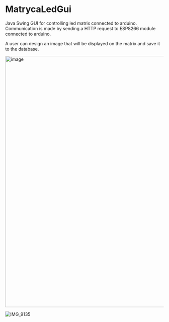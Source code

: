 # MatrycaLedGui

Java Swing GUI for controlling led matrix connected to arduino. 
Communication is made by sending a HTTP request to ESP8266 module connected to arduino. 

A user can design an image that will be displayed on the matrix and save it to the database. 


<img width="800" alt="image" src="https://user-images.githubusercontent.com/75315657/145687720-eef0fbfe-4ef1-4174-83dd-c2fd164bc6ec.png">

![IMG_9135](https://user-images.githubusercontent.com/75315657/145687738-7e724c9e-9d52-4f19-a66a-36c3ad48337c.jpeg)

